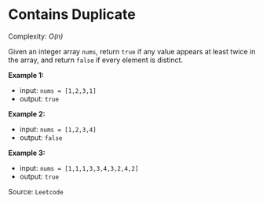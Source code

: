 # Contains Duplicate

Complexity: *O(n)*

Given an integer array `nums`, return `true` if any value appears at least twice in the array, and return `false` if every element is distinct.

**Example 1:**
- input: `nums = [1,2,3,1]`
- output: `true`
  
**Example 2:**
- input: `nums = [1,2,3,4]`
- output: `false`
 
**Example 3:**
- input: `nums = [1,1,1,3,3,4,3,2,4,2]`
- output: `true`
  
Source: `Leetcode`
